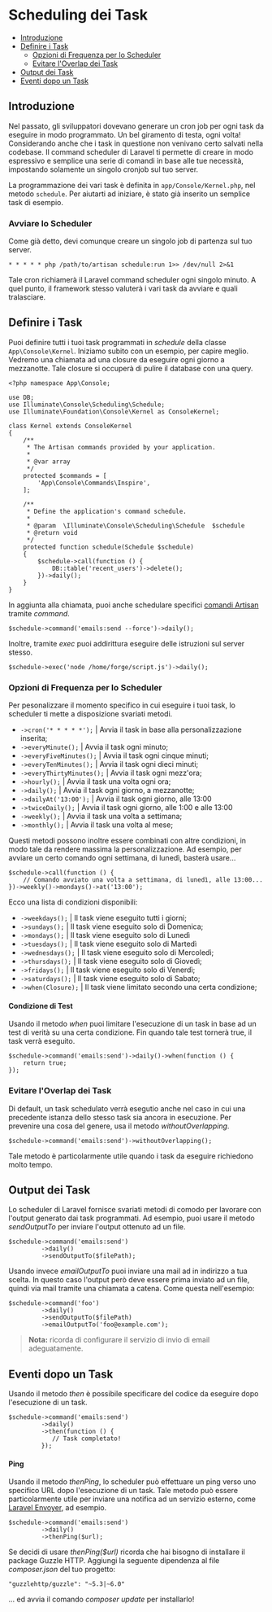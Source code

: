 # Scheduling dei Task

- [Introduzione](#introduzione)
- [Definire i Task](#definire-task)
	- [Opzioni di Frequenza per lo Scheduler](#opzioni-frequenza-scheduler)
	- [Evitare l'Overlap dei Task](#evitare-overlap-task)
- [Output dei Task](#output-task)
- [Eventi dopo un Task](#eventi-dopo-task)

<a name="introduzione"></a>
## Introduzione

Nel passato, gli sviluppatori dovevano generare un cron job per ogni task da eseguire in modo programmato. Un bel giramento di testa, ogni volta! Considerando anche che i task in questione non venivano certo salvati nella codebase. Il command scheduler di Laravel ti permette di creare in modo espressivo e semplice una serie di comandi in base alle tue necessità, impostando solamente un singolo cronjob sul tuo server.

La programmazione dei vari task è definita in `app/Console/Kernel.php`, nel metodo `schedule`. Per aiutarti ad iniziare, è stato già inserito un semplice task di esempio.

### Avviare lo Scheduler

Come già detto, devi comunque creare un singolo job di partenza sul tuo server.

	* * * * * php /path/to/artisan schedule:run 1>> /dev/null 2>&1

Tale cron richiamerà il Laravel command scheduler ogni singolo minuto. A quel punto, il framework stesso valuterà i vari task da avviare e quali tralasciare.

<a name="definire-task"></a>
## Definire i Task

Puoi definire tutti i tuoi task programmati in _schedule_ della classe `App\Console\Kernel`. Iniziamo subito con un esempio, per capire meglio. Vedremo una chiamata ad una closure da eseguire ogni giorno a mezzanotte. Tale closure si occuperà di pulire il database con una query.

	<?php namespace App\Console;

	use DB;
	use Illuminate\Console\Scheduling\Schedule;
	use Illuminate\Foundation\Console\Kernel as ConsoleKernel;

	class Kernel extends ConsoleKernel
	{
	    /**
	     * The Artisan commands provided by your application.
	     *
	     * @var array
	     */
	    protected $commands = [
	        'App\Console\Commands\Inspire',
	    ];

	    /**
	     * Define the application's command schedule.
	     *
	     * @param  \Illuminate\Console\Scheduling\Schedule  $schedule
	     * @return void
	     */
	    protected function schedule(Schedule $schedule)
	    {
	        $schedule->call(function () {
	        	DB::table('recent_users')->delete();
	        })->daily();
	    }
	}

In aggiunta alla chiamata, puoi anche schedulare specifici [comandi Artisan](/artisan) tramite _command_.

    $schedule->command('emails:send --force')->daily();

Inoltre, tramite _exec_ puoi addirittura eseguire delle istruzioni sul server stesso.

    $schedule->exec('node /home/forge/script.js')->daily();

<a name="opzioni-frequenza-scheduler"></a>
### Opzioni di Frequenza per lo Scheduler

Per pesonalizzare il momento specifico in cui eseguire i tuoi task, lo scheduler ti mette a disposizione svariati metodi.


* `->cron('* * * * *');`  |  Avvia il task in base alla personalizzazione inserita;
* `->everyMinute();`  |  Avvia il task ogni minuto;
* `->everyFiveMinutes();`  |  Avvia il task ogni cinque minuti;
* `->everyTenMinutes();`  |  Avvia il task ogni dieci minuti;
* `->everyThirtyMinutes();`  |  Avvia il task ogni mezz'ora;
* `->hourly();`  |  Avvia il task una volta ogni ora;
* `->daily();`  |  Avvia il task ogni giorno, a mezzanotte;
* `->dailyAt('13:00');`  |  Avvia il task ogni giorno, alle 13:00
* `->twiceDaily();`  |  Avvia il task ogni giorno, alle 1:00 e alle 13:00
* `->weekly();`  |  Avvia il task una volta a settimana;
* `->monthly();`  |  Avvia il task una volta al mese;

Questi metodi possono inoltre essere combinati con altre condizioni, in modo tale da rendere massima la personalizzazione. Ad esempio, per avviare un certo comando ogni settimana, di lunedì, basterà usare...

	$schedule->call(function () {
		// Comando avviato una volta a settimana, di lunedì, alle 13:00...
	})->weekly()->mondays()->at('13:00');

Ecco una lista di condizioni disponibili:

* `->weekdays();`  |  Il task viene eseguito tutti i giorni;
* `->sundays();`  |  Il task viene eseguito solo di Domenica;
* `->mondays();`  |  Il task viene eseguito solo di Lunedì
* `->tuesdays();`  |  Il task viene eseguito solo di Martedì
* `->wednesdays();`  |  Il task viene eseguito solo di Mercoledì;
* `->thursdays();`  |  Il task viene eseguito solo di Giovedì;
* `->fridays();`  |  Il task viene eseguito solo di Venerdì;
* `->saturdays();`  |  Il task viene eseguito solo di Sabato;
* `->when(Closure);`  |  Il task viene limitato secondo una certa condizione;

#### Condizione di Test

Usando il metodo _when_ puoi limitare l'esecuzione di un task in base ad un test di verità su una certa condizione. Fin quando tale test tornerà true, il task verrà eseguito.

	$schedule->command('emails:send')->daily()->when(function () {
		return true;
	});

<a name="evitare-overlap-task"></a>
### Evitare l'Overlap dei Task

Di default, un task schedulato verrà esegutio anche nel caso in cui una precedente istanza dello stesso task sia ancora in esecuzione. Per prevenire una cosa del genere, usa il metodo _withoutOverlapping_.

	$schedule->command('emails:send')->withoutOverlapping();

Tale metodo è particolarmente utile quando i task da eseguire richiedono molto tempo.

<a name="output-task"></a>
## Output dei Task

Lo scheduler di Laravel fornisce svariati metodi di comodo per lavorare con l'output generato dai task programmati. Ad esempio, puoi usare il metodo _sendOutputTo_ per inviare l'output ottenuto ad un file.

	$schedule->command('emails:send')
			 ->daily()
			 ->sendOutputTo($filePath);

Usando invece _emailOutputTo_ puoi inviare una mail ad in indirizzo a tua scelta. In questo caso l'output però deve essere prima inviato ad un file, quindi via mail tramite una chiamata a catena. Come questa nell'esempio:

	$schedule->command('foo')
			 ->daily()
			 ->sendOutputTo($filePath)
			 ->emailOutputTo('foo@example.com');

> **Nota:** ricorda di configurare il servizio di invio di email adeguatamente.

<a name="eventi-dopo-task"></a>
## Eventi dopo un Task

Usando il metodo _then_ è possibile specificare del codice da eseguire dopo l'esecuzione di un task.

	$schedule->command('emails:send')
			 ->daily()
			 ->then(function () {
			 	// Task completato!
			 });

#### Ping

Usando il metodo _thenPing_, lo scheduler può effettuare un ping verso uno specifico URL dopo l'esecuzione di un task. Tale metodo può essere particolarmente utile per inviare una notifica ad un servizio esterno, come [Laravel Envoyer](https://envoyer.io), ad esempio.

	$schedule->command('emails:send')
			 ->daily()
			 ->thenPing($url);

Se decidi di usare _thenPing($url)_ ricorda che hai bisogno di installare il package Guzzle HTTP. Aggiungi la seguente dipendenza al file _composer.json_ del tuo progetto:

	"guzzlehttp/guzzle": "~5.3|~6.0"

... ed avvia il comando _composer update_ per installarlo!
